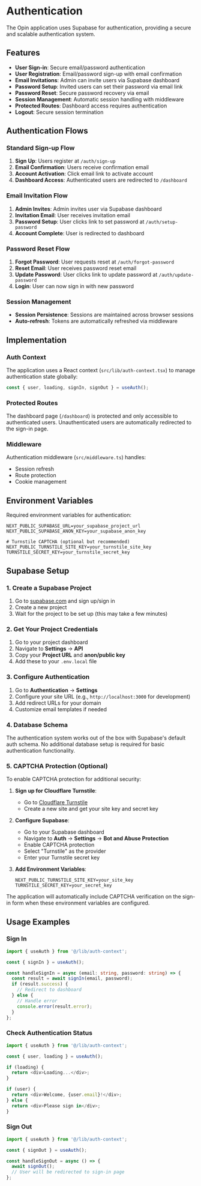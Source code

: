 # Authentication

The Opin application uses Supabase for authentication, providing a secure and scalable authentication system.

## Features

- **User Sign-in**: Secure email/password authentication
- **User Registration**: Email/password sign-up with email confirmation
- **Email Invitations**: Admin can invite users via Supabase dashboard
- **Password Setup**: Invited users can set their password via email link
- **Password Reset**: Secure password recovery via email
- **Session Management**: Automatic session handling with middleware
- **Protected Routes**: Dashboard access requires authentication
- **Logout**: Secure session termination

## Authentication Flows

### Standard Sign-up Flow

1. **Sign Up**: Users register at `/auth/sign-up`
2. **Email Confirmation**: Users receive confirmation email
3. **Account Activation**: Click email link to activate account
4. **Dashboard Access**: Authenticated users are redirected to `/dashboard`

### Email Invitation Flow

1. **Admin Invites**: Admin invites user via Supabase dashboard
2. **Invitation Email**: User receives invitation email
3. **Password Setup**: User clicks link to set password at `/auth/setup-password`
4. **Account Complete**: User is redirected to dashboard

### Password Reset Flow

1. **Forgot Password**: User requests reset at `/auth/forgot-password`
2. **Reset Email**: User receives password reset email
3. **Update Password**: User clicks link to update password at `/auth/update-password`
4. **Login**: User can now sign in with new password

### Session Management

- **Session Persistence**: Sessions are maintained across browser sessions
- **Auto-refresh**: Tokens are automatically refreshed via middleware

## Implementation

### Auth Context

The application uses a React context (`src/lib/auth-context.tsx`) to manage authentication state globally:

```typescript
const { user, loading, signIn, signOut } = useAuth();
```

### Protected Routes

The dashboard page (`/dashboard`) is protected and only accessible to authenticated users. Unauthenticated users are automatically redirected to the sign-in page.

### Middleware

Authentication middleware (`src/middleware.ts`) handles:

- Session refresh
- Route protection
- Cookie management

## Environment Variables

Required environment variables for authentication:

```env
NEXT_PUBLIC_SUPABASE_URL=your_supabase_project_url
NEXT_PUBLIC_SUPABASE_ANON_KEY=your_supabase_anon_key

# Turnstile CAPTCHA (optional but recommended)
NEXT_PUBLIC_TURNSTILE_SITE_KEY=your_turnstile_site_key
TURNSTILE_SECRET_KEY=your_turnstile_secret_key
```

## Supabase Setup

### 1. Create a Supabase Project

1. Go to [supabase.com](https://supabase.com) and sign up/sign in
2. Create a new project
3. Wait for the project to be set up (this may take a few minutes)

### 2. Get Your Project Credentials

1. Go to your project dashboard
2. Navigate to **Settings** → **API**
3. Copy your **Project URL** and **anon/public key**
4. Add these to your `.env.local` file

### 3. Configure Authentication

1. Go to **Authentication** → **Settings**
2. Configure your site URL (e.g., `http://localhost:3000` for development)
3. Add redirect URLs for your domain
4. Customize email templates if needed

### 4. Database Schema

The authentication system works out of the box with Supabase's default auth schema. No additional database setup is required for basic authentication functionality.

### 5. CAPTCHA Protection (Optional)

To enable CAPTCHA protection for additional security:

1. **Sign up for Cloudflare Turnstile**:
   - Go to [Cloudflare Turnstile](https://dash.cloudflare.com/?to=/:account/turnstile)
   - Create a new site and get your site key and secret key

2. **Configure Supabase**:
   - Go to your Supabase dashboard
   - Navigate to **Auth** → **Settings** → **Bot and Abuse Protection**
   - Enable CAPTCHA protection
   - Select "Turnstile" as the provider
   - Enter your Turnstile secret key

3. **Add Environment Variables**:
   ```env
   NEXT_PUBLIC_TURNSTILE_SITE_KEY=your_site_key
   TURNSTILE_SECRET_KEY=your_secret_key
   ```

The application will automatically include CAPTCHA verification on the sign-in form when these environment variables are configured.

## Usage Examples

### Sign In

```typescript
import { useAuth } from '@/lib/auth-context';

const { signIn } = useAuth();

const handleSignIn = async (email: string, password: string) => {
  const result = await signIn(email, password);
  if (result.success) {
    // Redirect to dashboard
  } else {
    // Handle error
    console.error(result.error);
  }
};
```

### Check Authentication Status

```typescript
import { useAuth } from '@/lib/auth-context';

const { user, loading } = useAuth();

if (loading) {
  return <div>Loading...</div>;
}

if (user) {
  return <div>Welcome, {user.email}!</div>;
} else {
  return <div>Please sign in</div>;
}
```

### Sign Out

```typescript
import { useAuth } from '@/lib/auth-context';

const { signOut } = useAuth();

const handleSignOut = async () => {
  await signOut();
  // User will be redirected to sign-in page
};
```
